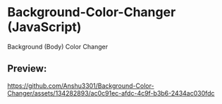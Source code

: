 # Background-Color-Changer (JavaScript)
Background (Body) Color Changer 

## Preview:

https://github.com/Anshu3301/Background-Color-Changer/assets/134282893/ac0c91ec-afdc-4c9f-b3b6-2434ac030fdc
